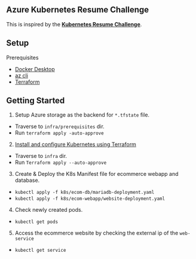 ## Azure Kubernetes Resume Challenge ##

This is inspired by the [**Kubernetes Resume Challenge**](https://cloudresumechallenge.dev/docs/extensions/kubernetes-challenge/).

## Setup ##
Prerequisites

- [Docker Desktop](https://docs.docker.com/desktop/setup/install/windows-install/)
- [az cli](https://learn.microsoft.com/en-us/cli/azure/install-azure-cli-linux?pivots=apt)
- [Terraform](https://learn.microsoft.com/en-us/azure/developer/terraform/quickstart-configure)

## Getting Started ##
1. Setup Azure storage as the backend for `*.tfstate` file. 
- Traverse to `infra/prerequisites` dir. 
- Run `terraform apply -auto-approve` 
2. [Install and configure Kubernetes using Terraform](https://learn.microsoft.com/en-us/azure/aks/learn/quick-kubernetes-deploy-terraform?pivots=development-environment-azure-cli)
- Traverse to `infra` dir.
- Run `Terraform apply --auto-approve`
3. Create & Deploy the K8s Manifest file for ecommerce webapp and database.
- `kubectl apply -f k8s/ecom-db/mariadb-deployment.yaml`
- `kubectl apply -f k8s/ecom-webapp/website-deployment.yaml`
4. Check newly created pods.
- `kubectl get pods`
5. Access the ecommerce website by checking the external ip of the `web-service`
- `kubectl get service`